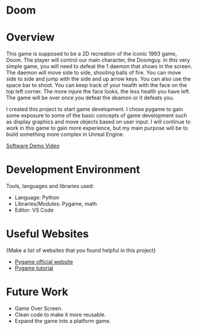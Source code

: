 # Doom

# Overview

This game is supposed to  be a 2D recreation of the iconic 1993 game, Doom. The player will control our main character, the Doomguy. In this very simple game, you will need to defeat the 1 daemon that shows in the screen. The daemon will move side to side, shooting balls of fire. You can move side to side and jump with the side and up arrow keys. You can also use the space bar to shoot. You can keep track of your health with the face on  the top left corner. The more injure the face looks, the less health you have left. The game will be over once you defeat the deamon or it defeats you. 

I created this project to start game development. I chose pygame to gain some exposure to some of the basic concepts of game development such as display graphics and move objects based on user input. I will continue  to work in this game to gain more experience, but my main purpose will be to build something more complex in Unreal Engine. 

[Software Demo Video](http://youtube.link.goes.here)

# Development Environment

Tools, languages and libraries used:

* Language: Python
* Libraries/Modules: Pygame, math
* Editor: VS Code

# Useful Websites

{Make a list of websites that you found helpful in this project}
* [Pygame official website](https://www.pygame.org/news)
* [Pygame tutorial](https://www.youtube.com/watch?v=FfWpgLFMI7w)

# Future Work

* Game Over Screen.
* Clean code to make it more reusable.
* Expand the game into a platform game.
